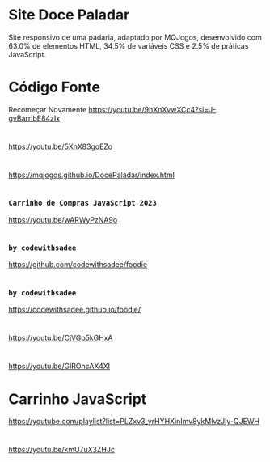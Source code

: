# Site Doce Paladar
Site responsivo de uma padaria, adaptado por MQJogos,
desenvolvido com 63.0% de elementos HTML, 34.5% de variáveis CSS e 
2.5% de práticas JavaScript.
# Código Fonte 
Recomeçar Novamente
https://youtu.be/9hXnXvwXCc4?si=J-gvBarrlbE84zIx

#
https://youtu.be/5XnX83goEZo
#
https://mqjogos.github.io/DocePaladar/index.html
#
#
### `Carrinho de Compras JavaScript 2023`
https://youtu.be/wARWyPzNA9o
#
#
### `by codewithsadee`
https://github.com/codewithsadee/foodie
#
### `by codewithsadee`
https://codewithsadee.github.io/foodie/
#

https://youtu.be/CjVGp5kGHxA

#

https://youtu.be/GlROncAX4XI
#
# Carrinho JavaScript
https://youtube.com/playlist?list=PLZxv3_yrHYHXinImv8ykMlvzJly-QJEWH
#
https://youtu.be/kmU7uX3ZHJc
#
